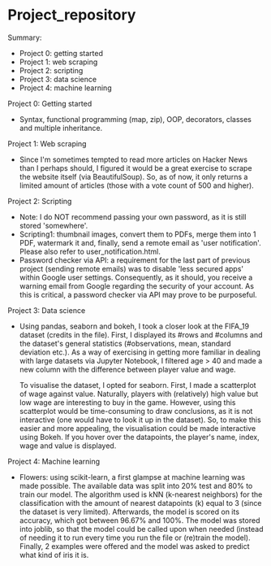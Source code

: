 # Project_repository

Summary:
  - Project 0: getting started
  - Project 1: web scraping 
  - Project 2: scripting
  - Project 3: data science
  - Project 4: machine learning

  
Project 0: Getting started
  - Syntax, functional programming (map, zip), OOP, decorators, classes and multiple inheritance. 


Project 1: Web scraping
  - Since I'm sometimes tempted to read more articles on Hacker News than I perhaps should, I figured it would be a great exercise to scrape the website itself (via 
    BeautifulSoup). So, as of now, it only returns a limited amount of articles (those with a vote count of 500 and higher). 


Project 2: Scripting
  - Note: I do NOT recommend passing your own password, as it is still stored 'somewhere'.
  - Scripting1: thumbnail images, convert them to PDFs, merge them into 1 PDF, watermark it and, finally, send a remote email as 'user notification'. Please also refer to
    user_notification.html.
  - Password checker via API: a requirement for the last part of previous project (sending remote emails) was to disable 'less secured apps' within Google user settings.
    Consequently, as it should, you receive a warning email from Google regarding the security of your account. As this is critical, a password checker via API may prove to be
    purposeful. 


Project 3: Data science
  - Using pandas, seaborn and bokeh, I took a closer look at the FIFA_19 dataset (credits in the file). First, I displayed its #rows and #columns and the dataset's
    general statistics (#observations, mean, standard deviation etc.). As a way of exercising in getting more familiar in dealing with large datasets via Jupyter Notebook, 
    I filtered age > 40 and made a new column with the difference between player value and wage.
    
    To visualise the dataset, I opted for seaborn. First, I made a scatterplot of wage against value. Naturally, players with (relatively) high value but low wage are interesting
    to buy in the game. However, using this scatterplot would be time-consuming to draw conclusions, as it is not interactive (one would have to look it up in the dataset). 
    So, to make this easier and more appealing, the visualisation could be made interactive using Bokeh. If you hover over the datapoints, the player's name, index, wage and
    value is displayed.

Project 4: Machine learning
  - Flowers: using scikit-learn, a first glampse at machine learning was made possible. The available data was split into 20% test and 80% to train our model. The algorithm used 
    is kNN (k-nearest neighbors) for the classification with the amount of nearest datapoints (k) equal to 3 (since the dataset is very limited). Afterwards, the model is scored
    on its accuracy, which got between 96.67% and 100%. 
    The model was stored into joblib, so that the model could be called upon when needed (instead of needing it to run every
    time you run the file or (re)train the model). Finally, 2 examples were offered and the model was asked to predict what kind of iris it is.

